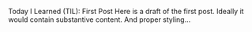 Today I Learned (TIL): First Post
Here is a draft of the first post. Ideally it would contain substantive content. And proper styling...
